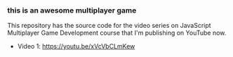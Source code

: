 ### this is an awesome multiplayer game ###

This repository has the source code for the video series on JavaScript Multiplayer Game Development 
course that I'm publishing on YouTube now. 

- Video 1: https://youtu.be/xVcVbCLmKew
